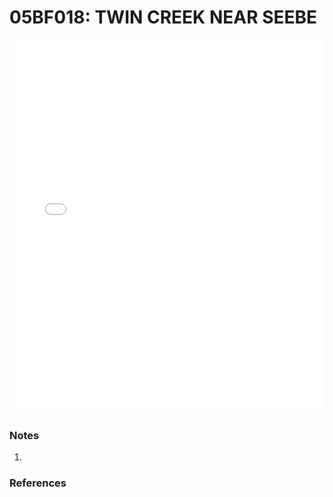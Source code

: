 # 05BF018: TWIN CREEK NEAR SEEBE

<iframe src="/distribution_estimation/_static/stations/05BF018_fdc.html" width="100%" height="600" frameborder="0"></iframe>

### Notes
1. 

### References

